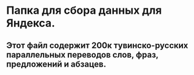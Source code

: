 # Папка для сбора данных для Яндекса.
## Этот файл содержит 200к тувинско-русских параллельных переводов слов, фраз, предложений и абзацев.
